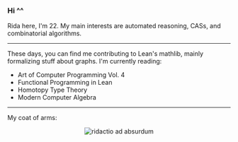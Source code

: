 ### Hi ^^

Rida here, I'm 22. My main interests are automated reasoning, CASs, and combinatorial algorithms.
___
These days, you can find me contributing to Lean's mathlib, mainly formalizing stuff about graphs. I'm currently reading:
- Art of Computer Programming Vol. 4
- Functional Programming in Lean
- Homotopy Type Theory
- Modern Computer Algebra
___
My coat of arms:
<p align="center">
  <img src="https://github.com/Rida-Hamadani/Rida-Hamadani/assets/106540880/71282ce0-4b33-4e03-a278-e41e49527adc" alt="ridactio ad absurdum"/>
</p>
